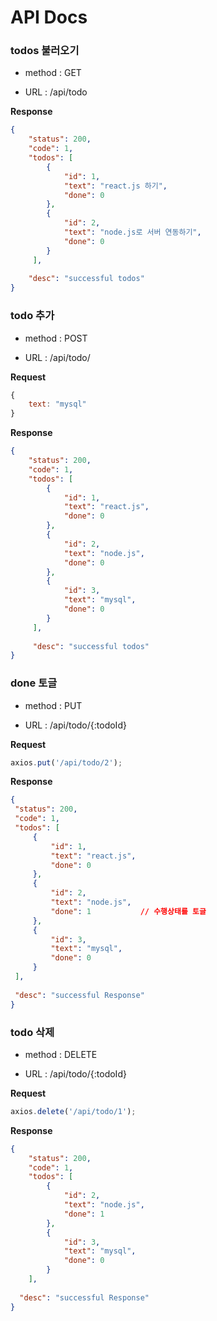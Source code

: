 # API Docs



### todos 불러오기

- method : GET

- URL : /api/todo



**Response**

```json
{
    "status": 200,
    "code": 1,
    "todos": [
        {
            "id": 1,
            "text": "react.js 하기",
            "done": 0
        },
        {
            "id": 2,
            "text": "node.js로 서버 연동하기",
            "done": 0
        }
     ],
     
    "desc": "successful todos"
}
```

 

### todo 추가

- method : POST

- URL : /api/todo/



**Request**

```javascript
{
    text: "mysql"
}
```



**Response**

```json
{
    "status": 200,
    "code": 1,
    "todos": [
        {
            "id": 1,
            "text": "react.js",
            "done": 0
        },
        {
            "id": 2,
            "text": "node.js",
            "done": 0
        },
        {
            "id": 3,
            "text": "mysql",
            "done": 0
        }
     ],
     
     "desc": "successful todos"
}
```



### done 토글

- method : PUT

- URL : /api/todo/{:todoId}



**Request**

```javascript
axios.put('/api/todo/2');
```



**Response**

```json
{
 "status": 200,
 "code": 1,
 "todos": [
     {
         "id": 1,
         "text": "react.js",
         "done": 0
     },
     {
         "id": 2,
         "text": "node.js",
         "done": 1           // 수행상태를 토글
     },
     {
         "id": 3,
         "text": "mysql",
         "done": 0
     }
 ],
 
 "desc": "successful Response"
}
```



### todo 삭제

- method : DELETE

- URL : /api/todo/{:todoId}



**Request**

```javascript
axios.delete('/api/todo/1');
```



**Response**

```json
{
    "status": 200,
    "code": 1,
    "todos": [
        {
            "id": 2,
            "text": "node.js",
            "done": 1
        },
        {
            "id": 3,
            "text": "mysql",
            "done": 0
        }
    ],
    
  "desc": "successful Response"
}
```


